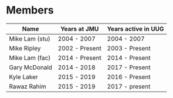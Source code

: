# Members


| Name          | Years at JMU  | Years active in UUG  |
| ------------- | ------------- | -------------------- |
| Mike Lam (stu)| 2004 - 2007   | 2004 - 2007          |
| Mike Ripley   | 2002 - Present| 2003 - Present       |
| Mike Lam (fac)| 2014 - Present| 2014 - Present       |
| Gary McDonald | 2014 - 2018   | 2017 - Present       |
| Kyle Laker    | 2015 - 2019   | 2016 - Present       |
| Rawaz Rahim   | 2015 - 2019   | 2017 - present       |
